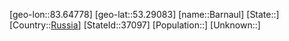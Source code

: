 ﻿---
location: [53.29083,83.64778]
type: City
tags:
- geo/City


SpocWebEntityId: 37096
isDeleted: false
confidential: public

---
[geo-lon::83.64778]
[geo-lat::53.29083]
[name::Barnaul]
[State::]
[Country::[Russia](geo/Continent/Europe/Russia.md)]
[StateId::37097]
[Population::]
[Unknown::]

